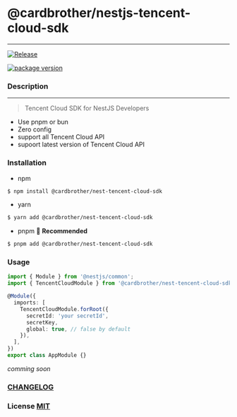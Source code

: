 # @cardbrother/nestjs-tencent-cloud-sdk

---

[![Release](https://github.com/guotingchao/nest-tencent-cloud-sdk/actions/workflows/CI.yml/badge.svg)](https://github.com/guotingchao/nest-tencent-cloud-sdk/actions/workflows/CI.yml)

[![package version](https://badge.fury.io/js/@cardbrother%2Fnestjs-tencent-cloud-sdk.svg)](https://badge.fury.io/js/@cardbrother%2Fnestjs-tencent-cloud-sdk)

### Description

---

> Tencent Cloud SDK for NestJS Developers

- Use pnpm or bun
- Zero config
- support all Tencent Cloud API
- supoort latest version of Tencent Cloud API

### Installation

- npm

```bash
$ npm install @cardbrother/nest-tencent-cloud-sdk
```

- yarn

```bash
$ yarn add @cardbrother/nest-tencent-cloud-sdk
```

- pnpm 🚀 **Recommended**

```bash
$ pnpm add @cardbrother/nest-tencent-cloud-sdk
```

### Usage

```ts
import { Module } from '@nestjs/common';
import { TencentCloudModule } from '@cardbrother/nest-tencent-cloud-sdk';

@Module({
  imports: [
    TencentCloudModule.forRoot({
      secretId: 'your secretId',
      secretKey,
      global: true, // false by default
    }),
  ],
})
export class AppModule {}
```

_comming soon_

### [CHANGELOG](https://github.com/guotingchao/nest-tencent-cloud-sdk/blob/main/CHANGELOG.md)

### License [MIT](https://github.com/guotingchao/nest-tencent-cloud-sdk/blob/main/LICENSE)

